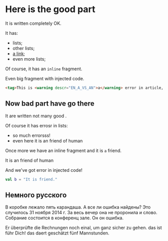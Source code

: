# Here is the good part

It is written completely OK.

It has:
* lists;
* other lists;
* [a link](../../bin/win/WinShellIntegrationBridge.dll);
* even more lists;

Of course, it has an `inline` fragment.

Even big fragment with injected code.
```html
<tag>This is <warning descr="EN_A_VS_AN">a</warning> error in article, making this paragraph so damn big!</tag>
```

## Now bad part have <warning descr="HAVE_PART_AGREEMENT">go</warning> there

It <warning descr="IT_VBZ">are</warning> written not many good .

Of <warning descr="MISSING_COMMA_AFTER_INTRODUCTORY_PHRASE">course</warning> it has <TYPO descr="Typo: In word 'errosr'">errosr</TYPO> in lists:
* so much <TYPO descr="Typo: In word 'errorsss'">errorsss</TYPO>!
* even here it is <warning descr="EN_A_VS_AN">an</warning> friend of human

Once more we have an inline fragment<warning descr="COMMA_COMPOUND_SENTENCE"> and</warning> it is `a` friend.

It is <warning descr="EN_A_VS_AN">an</warning> friend of human

And we've got error in injected code!
```kotlin
val b = "It is friend."
```

## Немного русского

В коробке лежало <warning descr="Sklonenije_NUM_NN">пять карандаша</warning>.
А <warning descr="grammar_vse_li_noun">все ли ошибка</warning> найдены?
Это случилось <warning descr="INVALID_DATE">31 ноября</warning> 2014 г.
За весь вечер она <warning descr="ne_proronila_ni">не проронила и слово</warning>.
Собрание состоится в <warning descr="RU_COMPOUNDS">конференц зале</warning>.
<warning descr="WORD_REPEAT_RULE">Он он</warning> ошибка.

Er überprüfte die Rechnungen noch <TYPO descr="Typo: In word 'einal'">einal</TYPO>, um ganz <warning descr="COMPOUND_INFINITIV_RULE">sicher zu gehen</warning>.
das ist <warning descr="FUEHR_FUER">führ</warning> Dich!
das <TYPO descr="Typo: In word 'daert'">daert</TYPO> geschätzt fünf <warning descr="MANNSTUNDE">Mannstunden</warning>.
